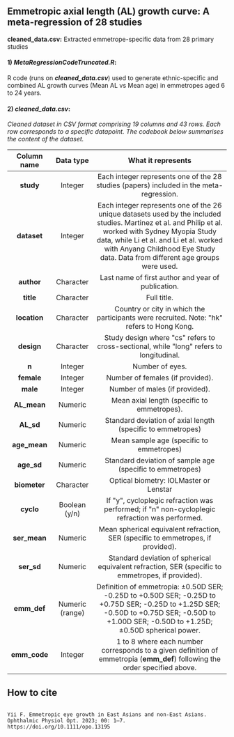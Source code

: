 ## Emmetropic axial length (AL) growth curve: A meta-regression of 28 studies
 
**cleaned_data.csv:** Extracted emmetrope-specific data from 28 primary studies

#### 1) ***MetaRegressionCodeTruncated.R***:
R code (runs on ***cleaned_data.csv***) used to generate ethnic-specific and combined AL growth curves (Mean AL vs Mean age) in emmetropes aged 6 to 24 years.

#### 2) ***cleaned_data.csv***:

*Cleaned dataset in CSV format comprising 19 columns and 43 rows. Each row corresponds to a specific datapoint. The codebook below summarises the content of the dataset.*

| Column name | Data type | What it represents |
| :---:   | :---: | :---: |
| **study** | Integer | Each integer represents one of the 28 studies (papers) included in the meta-regression.   |
| **dataset** | Integer | Each integer represents one of the 26 unique datasets used by the included studies. Martinez et al. and Philip et al. worked with Sydney Myopia Study data, while Li et al. and Li et al. worked with Anyang Childhood Eye Study data. Data from different age groups were used. |
| **author** | Character | Last name of first author and year of publication. |
| **title** | Character | Full title.  |
| **location** | Character | Country or city in which the participants were recruited. Note: "hk" refers to Hong Kong.  |
| **design** | Character | Study design where "cs" refers to cross-sectional, while "long" refers to longitudinal. |
| **n** | Integer | Number of eyes. |
| **female** | Integer | Number of females (if provided). |
| **male** | Integer | Number of males (if provided). |
| **AL_mean** | Numeric | Mean axial length (specific to emmetropes).  |
| **AL_sd** | Numeric | Standard deviation of axial length (specific to emmetropes) |
| **age_mean** | Numeric | Mean sample age (specific to emmetropes)   |
| **age_sd** | Numeric | Standard deviation of sample age (specific to emmetropes)   |
| **biometer** | Character | Optical biometry: IOLMaster or Lenstar |
| **cyclo** | Boolean (y/n) | If "y", cycloplegic refraction was performed; if "n" non-cycloplegic refraction was performed.   |
| **ser_mean** | Numeric | Mean spherical equivalent refraction, SER (specific to emmetropes, if provided).  |
| **ser_sd** | Numeric | Standard deviation of spherical equivalent refraction, SER (specific to emmetropes, if provided).   |
| **emm_def** | Numeric (range) | Definition of emmetropia: ±0.50D SER; -0.25D to +0.50D SER; -0.25D to +0.75D SER; -0.25D to +1.25D SER; -0.50D to +0.75D SER; -0.50D to +1.00D SER; -0.50D to +1.25D; ±0.50D spherical power. |
| **emm_code** | Integer | 1 to 8 where each number corresponds to a given definition of emmetropia (**emm_def**) following the order specified above. |

## How to cite
```

Yii F. Emmetropic eye growth in East Asians and non-East Asians. Ophthalmic Physiol Opt. 2023; 00: 1–7. https://doi.org/10.1111/opo.13195

```




